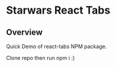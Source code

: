 # Starwars React Tabs

## Overview
Quick Demo of react-tabs NPM package. 

Clone repo then run npm i :)